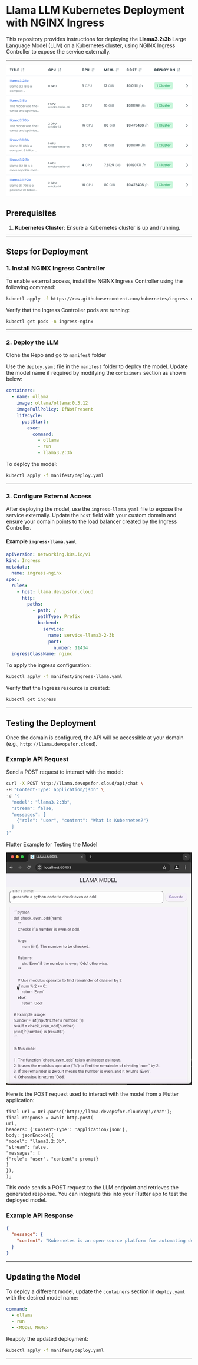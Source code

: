 # Llama LLM Kubernetes Deployment with NGINX Ingress

This repository provides instructions for deploying the **Llama3.2:3b** Large Language Model (LLM) on a Kubernetes cluster, using NGINX Ingress Controller to expose the service externally.

---
![img.png](img.png)

## Prerequisites

1. **Kubernetes Cluster**: Ensure a Kubernetes cluster is up and running.

---

## Steps for Deployment

### 1. Install NGINX Ingress Controller

To enable external access, install the NGINX Ingress Controller using the following command:
```bash
kubectl apply -f https://raw.githubusercontent.com/kubernetes/ingress-nginx/controller-v1.12.0/deploy/static/provider/aws/deploy.yaml
```

Verify that the Ingress Controller pods are running:
```bash
kubectl get pods -n ingress-nginx
```

---

### 2. Deploy the LLM
Clone the Repo and go to `manifest` folder

Use the `deploy.yaml` file in the `manifest` folder to deploy the model. Update the model name if required by modifying the `containers` section as shown below:

```yaml
containers:
  - name: ollama
    image: ollama/ollama:0.3.12
    imagePullPolicy: IfNotPresent
    lifecycle:
      postStart:
        exec:
          command:
            - ollama
            - run
            - llama3.2:3b
```

To deploy the model:
```bash
kubectl apply -f manifest/deploy.yaml
```

---

### 3. Configure External Access

After deploying the model, use the `ingress-llama.yaml` file to expose the service externally. Update the `host` field with your custom domain and ensure your domain points to the load balancer created by the Ingress Controller.

#### Example `ingress-llama.yaml`

```yaml
apiVersion: networking.k8s.io/v1
kind: Ingress
metadata:
  name: ingress-nginx
spec:
  rules:
    - host: llama.devopsfor.cloud
      http:
        paths:
          - path: /
            pathType: Prefix
            backend:
              service:
                name: service-llama3-2-3b
                port:
                  number: 11434
  ingressClassName: nginx
```

To apply the ingress configuration:
```bash
kubectl apply -f manifest/ingress-llama.yaml
```

Verify that the Ingress resource is created:
```bash
kubectl get ingress
```

---

## Testing the Deployment

Once the domain is configured, the API will be accessible at your domain (e.g., `http://llama.devopsfor.cloud`).

### Example API Request

Send a POST request to interact with the model:

```bash
curl -X POST http://llama.devopsfor.cloud/api/chat \
-H "Content-Type: application/json" \
-d '{
  "model": "llama3.2:3b",
  "stream": false,
  "messages": [
    {"role": "user", "content": "What is Kubernetes?"}
  ]
}'
```
Flutter Example for Testing the Model

![img_1.png](img_1.png)


Here is the POST request used to interact with the model from a Flutter application:
```
final url = Uri.parse('http://llama.devopsfor.cloud/api/chat');
final response = await http.post(
url,
headers: {'Content-Type': 'application/json'},
body: jsonEncode({
"model": "llama3.2:3b",
"stream": false,
"messages": [
{"role": "user", "content": prompt}
]
}),
);
```
This code sends a POST request to the LLM endpoint and retrieves the generated response. You can integrate this into your Flutter app to test the deployed model.
### Example API Response

```json
{
  "message": {
    "content": "Kubernetes is an open-source platform for automating deployment, scaling, and management of containerized applications."
  }
}
```

---

## Updating the Model

To deploy a different model, update the `containers` section in `deploy.yaml` with the desired model name:
```yaml
command:
  - ollama
  - run
  - <MODEL_NAME>
```

Reapply the updated deployment:
```bash
kubectl apply -f manifest/deploy.yaml
```

---
